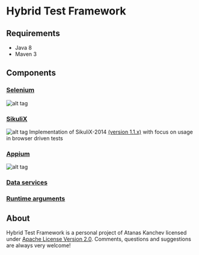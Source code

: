 **Hybrid Test Framework**
=========================
## Requirements ##
* Java 8
* Maven 3
## Components ##

### [Selenium](docs/Selenium.md) ###
![alt tag](http://www.seleniumhq.org/images/big-logo.png)

### [SikuliX](docs/SikuliX.md) ###
![alt tag](http://www.sikuli.org/uploads/1/3/6/8/13689586/1350141391.png)
Implementation of SikuliX-2014 [(version 1.1.x)](https://github.com/RaiMan/SikuliX-2014) with focus on usage in browser driven tests

### [Appium](docs/Appium.md) ###
![alt tag](https://avatars3.githubusercontent.com/u/3221291?v=3&s=200)

### [Data services](docs/DataServices.md) ###

### [Runtime arguments](docs/Arguments.md) ###

## About ##
Hybrid Test Framework is a personal project of Atanas Kanchev licensed under [Apache License Version 2.0](LICENSE.md). 
Comments, questions and suggestions are always very welcome!